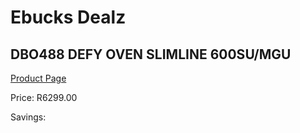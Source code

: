 
# Ebucks Dealz
## DBO488 DEFY OVEN SLIMLINE 600SU/MGU
[Product Page](https://www.ebucks.com/web/shop/productSelected.do?prodId=1232924934&catId=704989856)

Price: R6299.00

Savings: 


	